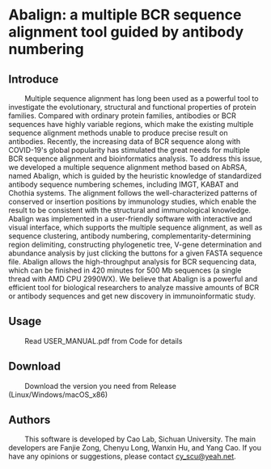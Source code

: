 # Abalign: a multiple BCR sequence alignment tool guided by antibody numbering


## Introduce

&emsp;&emsp; Multiple sequence alignment has long been used as a powerful tool to investigate the 
evolutionary, structural and functional properties of protein families. Compared with ordinary 
protein families, antibodies or BCR sequences have highly variable regions, which make the 
existing multiple sequence alignment methods unable to produce precise result on antibodies. 
Recently, the increasing data of BCR sequence along with COVID-19's global popularity has 
stimulated the great needs for multiple BCR sequence alignment and bioinformatics analysis. To 
address this issue, we developed a multiple sequence alignment method based on AbRSA, 
named Abalign, which is guided by the heuristic knowledge of standardized antibody sequence 
numbering schemes, including IMGT, KABAT and Chothia systems. The alignment follows the 
well-characterized patterns of conserved or insertion positions by immunology studies, which 
enable the result to be consistent with the structural and immunological knowledge. Abalign was 
implemented in a user-friendly software with interactive and visual interface, which supports the 
multiple sequence alignment, as well as sequence clustering, antibody numbering, 
complementarity-determining region delimiting, constructing phylogenetic tree, V-gene 
determination and abundance analysis by just clicking the buttons for a given FASTA sequence 
file. Abalign allows the high-throughput analysis for BCR sequencing data, which can be finished 
in 420 minutes for 500 Mb sequences (a single thread with AMD CPU 2990WX). We believe that 
Abalign is a powerful and efficient tool for biological researchers to analyze massive amounts of 
BCR or antibody sequences and get new discovery in immunoinformatic study.

  

## Usage

&emsp;&emsp; Read USER_MANUAL.pdf from Code for details

## Download

&emsp;&emsp; Download the version you need from Release (Linux/Windows/macOS_x86)

## Authors

&emsp;&emsp; This software is developed by Cao Lab, Sichuan University. The main developers are Fanjie Zong, Chenyu Long, Wanxin Hu, and Yang Cao. If you have any opinions or suggestions, please contact cy_scu@yeah.net. 
